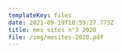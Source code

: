 ```yaml
---
templateKey: files
date: 2021-09-19T18:59:27.773Z
title: mes sites n°3 2020
file: /img/mesites-2020.pdf
---
```

